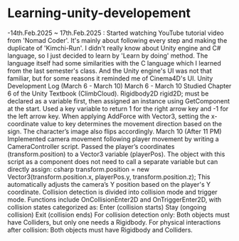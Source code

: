 # Learning-unity-developement
-14th.Feb.2025 ~ 17th.Feb.2025 : Started watching YouTube tutorial video from 'Nomad Coder'.
  It's mainly about following every step and making the duplicate of 'Kimchi-Run'.
  I didn't really know about Unity engine and C# language, so I just decided to learn by 'Learn by doing' method.
  The language itself had some similarities with the C language which I learned from the last semester's class.
  And the Unity engine's UI was not that familiar, but for some reasons it reminded me of Cinema4D's UI.
Unity Development Log (March 6 - March 10)
March 6 - March 10
Studied Chapter 6 of the Unity Textbook (ClimbCloud).
Rigidbody2D rigid2D; must be declared as a variable first, then assigned an instance using GetComponent at the start.
Used a key variable to return 1 for the right arrow key and -1 for the left arrow key. When applying AddForce with Vector3, setting the x-coordinate value to key determines the movement direction based on the sign. The character’s image also flips accordingly.
March 10 (After 11 PM)
Implemented camera movement following player movement by writing a CameraController script.
Passed the player’s coordinates (transform.position) to a Vector3 variable (playerPos).
The object with this script as a component does not need to call a separate variable but can directly assign:
csharp
transform.position = new Vector3(transform.position.x, playerPos.y, transform.position.z);
This automatically adjusts the camera’s Y position based on the player's Y coordinate.
Collision detection is divided into collision mode and trigger mode.
Functions include OnCollisionEnter2D and OnTriggerEnter2D, with collision states categorized as:
Enter (collision starts)
Stay (ongoing collision)
Exit (collision ends)
For collision detection only: Both objects must have Colliders, but only one needs a Rigidbody.
For physical interactions after collision: Both objects must have Rigidbody and Colliders.

